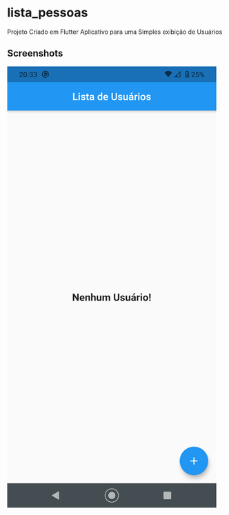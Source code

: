 # lista_pessoas

Projeto Criado em Flutter
Aplicativo para uma Simples exibição de Usuários

## Screenshots

![](screenshots/1.png)